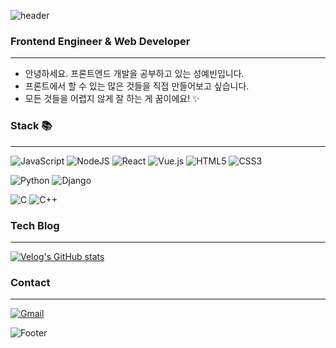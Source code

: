 ![header](https://capsule-render.vercel.app/api?type=waving&color=timeGradient&height=300&section=header&text=Yebin%20Seong&animation=fadeIn&fontSize=90)

### Frontend Engineer & Web Developer

---

- 안녕하세요. 프론트엔드 개발을 공부하고 있는 성예빈입니다.
- 프론트에서 할 수 있는 많은 것들을 직접 만들어보고 싶습니다.
- 모든 것들을 어렵지 않게 잘 하는 게 꿈이에요! ✨

### Stack 📚

---

![JavaScript](https://img.shields.io/badge/javascript-%23323330.svg?style=for-the-badge&logo=javascript&logoColor=%23F7DF1E) ![NodeJS](https://img.shields.io/badge/node.js-6DA55F?style=for-the-badge&logo=node.js&logoColor=white) ![React](https://img.shields.io/badge/react-%2320232a.svg?style=for-the-badge&logo=react&logoColor=%2361DAFB) ![Vue.js](https://img.shields.io/badge/vuejs-%2335495e.svg?style=for-the-badge&logo=vue&logoColor=%234FC08D) ![HTML5](https://img.shields.io/badge/html5-%23E34F26.svg?style=for-the-badge&logo=html5&logoColor=white) ![CSS3](https://img.shields.io/badge/css3-%231572B6.svg?style=for-the-badge&logo=css3&logoColor=white)

![Python](https://img.shields.io/badge/python-3670A0?style=for-the-badge&logo=python&logoColor=ffdd54) ![Django](https://img.shields.io/badge/django-%23092E20.svg?style=for-the-badge&logo=django&logoColor=white)

![C](https://img.shields.io/badge/c-%2300599C.svg?style=for-the-badge&logo=c&logoColor=white) ![C++](https://img.shields.io/badge/c++-%2300599C.svg?style=for-the-badge&logo=c%2B%2B&logoColor=white)

### Tech Blog

---

[![Velog's GitHub stats](https://velog-readme-stats.vercel.app/api/badge?name=ebing)](https://velog.io/@ebing)

### Contact

---

[![Gmail](https://img.shields.io/badge/gmail-%23#EA4335.svg?style=for-the-badge&logo=html5&logoColor=white)](ebing.code@gmail.com)

![Footer](https://capsule-render.vercel.app/api?type=waving&color=timeGradient&height=200&section=footer)
